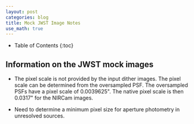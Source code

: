 ```yaml
---
layout: post
categories: blog
title: Mock JWST Image Notes
use_math: true
---
```


* Table of Contents
{:toc}


## Information on the JWST mock images

*  The pixel scale is not provided by the input dither images.  The pixel scale can be determined from the oversampled PSF.  The oversampled PSFs have a pixel scale of 0.0039625".  The native pixel scale is then 0.0317" for the NIRCam images.

*  Need to determine a minimum pixel size for aperture photometry in unresolved sources.